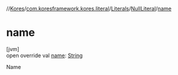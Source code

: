 //[Kores](../../../../index.md)/[com.koresframework.kores.literal](../../index.md)/[Literals](../index.md)/[NullLiteral](index.md)/[name](name.md)

# name

[jvm]\
open override val [name](name.md): [String](https://kotlinlang.org/api/latest/jvm/stdlib/kotlin/-string/index.html)

Name
